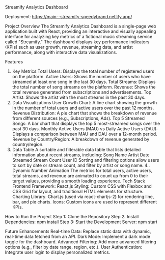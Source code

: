 Streamify Analytics Dashboard

Deployment: https://main--streamify-speedybrand.netlify.app/

Project Overview
The Streamify Analytics Dashboard is a single-page web application built with React, providing an interactive and visually appealing interface for analyzing key metrics of a fictional music streaming service called "Streamify." The dashboard displays key performance indicators (KPIs) such as user growth, revenue, streaming data, and artist performance, along with interactive data visualizations.

Features
1. Key Metrics
Total Users: Displays the total number of registered users on the platform.
Active Users: Shows the number of users who have streamed at least one song in the last 30 days.
Total Streams: Displays the total number of song streams on the platform.
Revenue: Shows the total revenue generated from subscriptions and advertisements.
Top Artist: Shows the artist with the most streams in the past 30 days.
2. Data Visualizations
User Growth Chart: A line chart showing the growth in the number of total users and active users over the past 12 months.
Revenue Distribution: A pie chart that shows the breakdown of revenue from different sources (e.g., Subscriptions, Ads).
Top 5 Streamed Songs: A bar chart that displays the top 5 most-streamed songs over the past 30 days.
Monthly Active Users (MAU) vs Daily Active Users (DAU): Displays a comparison between MAU and DAU over a 12-month period.
Revenue by Country/Region: A breakdown of revenue generated by country/region.
3. Data Table
A sortable and filterable data table that lists detailed information about recent streams, including:
Song Name
Artist
Date Streamed
Stream Count
User ID
Sorting and filtering options allow users to sort by date or stream count, and filter by artist or song name.
4.. Dynamic Number Animation
The metrics for total users, active users, total streams, and revenue are animated to count up from 0 to their target values, providing a smooth loading experience.
Tech Stack
Frontend Framework: React.js
Styling: Custom CSS with Flexbox and CSS Grid for layout, and traditional HTML elements for structure.
Charting Library: Chart.js (used via react-chartjs-2) for rendering line, bar, and pie charts.
Icons: Custom icons are used to represent different KPIs.


How to Run the Project
Step 1: Clone the Repository
Step 2: Install Dependencies: npm install
Step 3: Start the Development Server: npm start

Future Enhancements
Real-time Data: Replace static data with dynamic, real-time data fetched from an API.
Dark Mode: Implement a dark mode toggle for the dashboard.
Advanced Filtering: Add more advanced filtering options (e.g., filter by date range, region, etc.).
User Authentication: Integrate user login to display personalized metrics.

